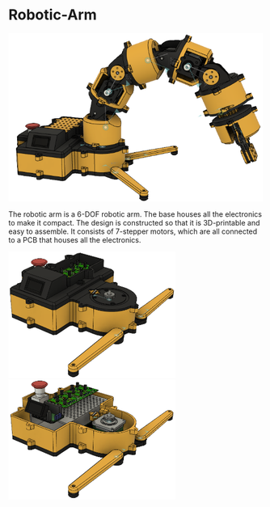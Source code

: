 # Robotic-Arm

<p align="center">
  <img src="Images/Assembly.png">
</p>

The robotic arm is a 6-DOF robotic arm. The base houses all the electronics to make it compact. The design is constructed so that it is 3D-printable and easy to assemble. It consists of 7-stepper motors, which are all connected to a PCB that houses all the electronics. 

<p float="left">
  <img src="Images/Base.png" width="330" />
  <img src="Images/BaseLidOff.png" width="330" /> 
</p>
